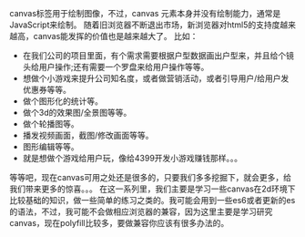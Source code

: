 canvas标签用于绘制图像，不过，canvas 元素本身并没有绘制能力，通常是 JavaScript来绘制。
随着旧浏览器不断退出市场，新浏览器对html5的支持度越来越高，canvas能发挥的价值也是越来越大了。
比如：
 - 在我们公司的项目里面，有个需求需要根据户型数据画出户型来，并且给个镜头给用户操作;还有需要一个罗盘来给用户操作等等。
- 想做个小游戏来提升公司知名度，或者做营销活动，或者引导用户/给用户发优惠券等等。
- 做个图形化的统计等。
- 做个3d的效果图/全景图等等。
- 做个轮播图等。
- 播发视频画面，截图/修改画面等等。
- 图形编辑等等。
- 就是想做个游戏给用户玩，像给4399开发小游戏赚钱那样。。。

等等吧，现在canvas可用之处还是很多的，只要我们多多挖掘下，就会更多，给我们带来更多的惊喜。。。
在这一系列里，我们主要是学习一些canvas在2d环境下比较基础的知识，做一些简单的练习之类的。我可能会用到一些es6或者更新的es的语法，不过，我可能不会做相应浏览器的兼容，因为这里主要是学习研究canvas，现在polyfill比较多，要做兼容你应该有很多办法的。